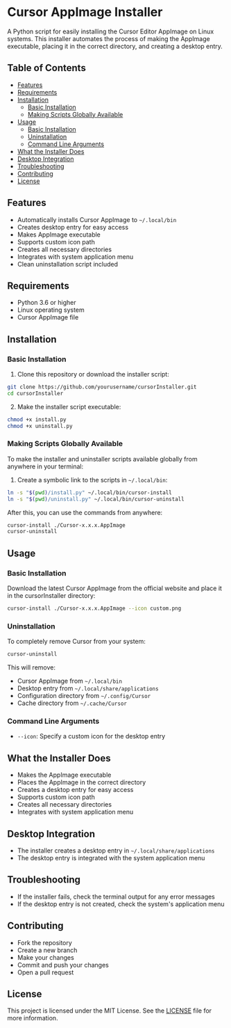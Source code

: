 # Cursor AppImage Installer

A Python script for easily installing the Cursor Editor AppImage on Linux systems. This installer automates the process of making the AppImage executable, placing it in the correct directory, and creating a desktop entry.

## Table of Contents
- [Features](#features)
- [Requirements](#requirements)
- [Installation](#installation)
  - [Basic Installation](#basic-installation)
  - [Making Scripts Globally Available](#making-scripts-globally-available)
- [Usage](#usage)
  - [Basic Installation](#basic-installation-1)
  - [Uninstallation](#uninstallation)
  - [Command Line Arguments](#command-line-arguments)
- [What the Installer Does](#what-the-installer-does)
- [Desktop Integration](#desktop-integration)
- [Troubleshooting](#troubleshooting)
- [Contributing](#contributing)
- [License](#license)

## Features

- Automatically installs Cursor AppImage to `~/.local/bin`
- Creates desktop entry for easy access
- Makes AppImage executable
- Supports custom icon path
- Creates all necessary directories
- Integrates with system application menu
- Clean uninstallation script included

## Requirements

- Python 3.6 or higher
- Linux operating system
- Cursor AppImage file

## Installation

### Basic Installation

1. Clone this repository or download the installer script:
```bash
git clone https://github.com/yourusername/cursorInstaller.git
cd cursorInstaller
```

2. Make the installer script executable:
```bash
chmod +x install.py
chmod +x uninstall.py
```

### Making Scripts Globally Available

To make the installer and uninstaller scripts available globally from anywhere in your terminal:

1. Create a symbolic link to the scripts in `~/.local/bin`:

```bash
ln -s "$(pwd)/install.py" ~/.local/bin/cursor-install
ln -s "$(pwd)/uninstall.py" ~/.local/bin/cursor-uninstall
```

After this, you can use the commands from anywhere:
```bash
cursor-install ./Cursor-x.x.x.AppImage
cursor-uninstall
```

## Usage

### Basic Installation

Download the latest Cursor AppImage from the official website and place it in the cursorInstaller directory:

```bash
cursor-install ./Cursor-x.x.x.AppImage --icon custom.png
```

### Uninstallation

To completely remove Cursor from your system:

```bash
cursor-uninstall
```

This will remove:
- Cursor AppImage from `~/.local/bin`
- Desktop entry from `~/.local/share/applications`
- Configuration directory from `~/.config/Cursor`
- Cache directory from `~/.cache/Cursor`

### Command Line Arguments

- `--icon`: Specify a custom icon for the desktop entry

## What the Installer Does

- Makes the AppImage executable
- Places the AppImage in the correct directory
- Creates a desktop entry for easy access
- Supports custom icon path
- Creates all necessary directories
- Integrates with system application menu

## Desktop Integration

- The installer creates a desktop entry in `~/.local/share/applications`
- The desktop entry is integrated with the system application menu

## Troubleshooting

- If the installer fails, check the terminal output for any error messages
- If the desktop entry is not created, check the system's application menu

## Contributing

- Fork the repository
- Create a new branch
- Make your changes
- Commit and push your changes
- Open a pull request

## License

This project is licensed under the MIT License. See the [LICENSE](LICENSE) file for more information.
